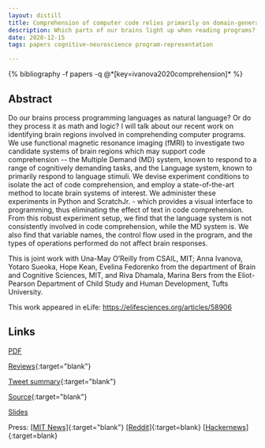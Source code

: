```yaml
---
layout: distill
title: Comprehension of computer code relies primarily on domain-general executive brain regions
description: Which parts of our brains light up when reading programs? Is it the language region? Are programs treated as natural languages by the brain? Turns out, no.
date: 2020-12-15
tags: papers cognitive-neuroscience program-representation

---
```

<div class="publications">
    {% bibliography -f papers -q @*[key=ivanova2020comprehension]* %}
</div>

## Abstract 
Do our brains process programming languages as natural language? Or do they process it as math and logic?
I will talk about our recent work on identifying brain regions involved in comprehending computer programs. 
We use functional magnetic resonance imaging (fMRI) to investigate two candidate systems of brain regions which may support code comprehension -- the Multiple Demand (MD) system, known to respond to a range of cognitively demanding tasks, and the Language system, known to primarily respond to language stimuli.
We devise experiment conditions to isolate the act of code comprehension, and employ a state-of-the-art method to locate brain systems of interest. We administer these experiments in Python and ScratchJr. - which provides a visual interface to programming, thus eliminating the effect of text in code comprehension.
From this robust experiment setup, we find that the language system is not consistently involved in code comprehension, while the MD system is. We also find that variable names, the control flow used in the program, and the types of operations performed do not affect brain responses.

This is joint work with Una-May O’Reilly from CSAIL, MIT; Anna Ivanova, Yotaro Sueoka, Hope Kean, Evelina Fedorenko from the department of Brain and Cognitive Sciences, MIT, and Riva Dhamala, Marina Bers from the Eliot-Pearson Department of Child Study and Human Development, Tufts University.

This work appeared in eLife: https://elifesciences.org/articles/58906

## Links
[PDF](/assets/papers/elife_20.pdf)

[Reviews](https://elifesciences.org/articles/58906){:target="blank"}

[Tweet summary](https://twitter.com/ShashankSrikant/status/1251881636737605638){:target="blank"}

[Source](https://github.com/ALFA-group/neural-program-comprehension){:target="blank"}

[Slides](#)

Press: [[MIT News]](https://news.mit.edu/2020/brain-reading-computer-code-1215){:target="blank"} 
[[Reddit]](https://www.reddit.com/r/linguistics/comments/ke4r84/mit_study_reading_computer_code_doesnt_activate/){:target=blank} 
[[Hackernews]](https://news.ycombinator.com/item?id=25434854){:target=blank}

